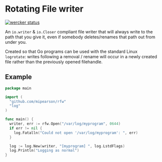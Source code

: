 # Rotating File writer

[![wercker status](https://app.wercker.com/status/b834fcde90ed6fdf2fc5e0a3ca98d518/m/ "wercker status")](https://app.wercker.com/project/bykey/b834fcde90ed6fdf2fc5e0a3ca98d518)

An `io.writer` & `io.Closer` compliant file writer that will always write to the path that you give it, even if somebody deletes/renames that path out from under you.

Created so that Go programs can be used with the standard Linux `logrotate`: writes following a removal / rename will occur in a newly created file rather than the previously opened filehandle.

## Example

``` go
package main

import (
  "github.com/mipearson/rfw"
  "log"
)

func main() {
  writer, err := rfw.Open("/var/log/myprogram", 0644)
  if err != nil {
    log.Fatalln("Could not open '/var/log/myprogram': ", err)
  }

  log := log.New(writer, "[myprogram] ", log.LstdFlags)
  log.Println("Logging as normal")
}
```
